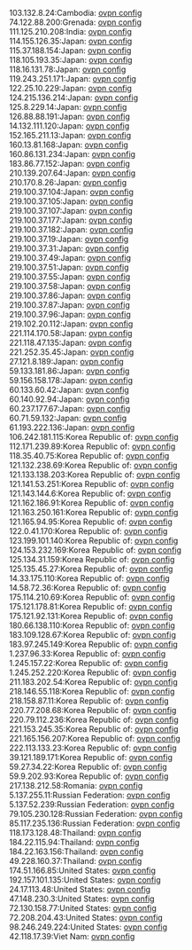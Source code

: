 103.132.8.24:Cambodia: [ovpn config](vpn/103_132_8_24.ovpn)  
74.122.88.200:Grenada: [ovpn config](vpn/74_122_88_200.ovpn)  
111.125.210.208:India: [ovpn config](vpn/111_125_210_208.ovpn)  
114.155.126.35:Japan: [ovpn config](vpn/114_155_126_35.ovpn)  
115.37.188.154:Japan: [ovpn config](vpn/115_37_188_154.ovpn)  
118.105.193.35:Japan: [ovpn config](vpn/118_105_193_35.ovpn)  
118.16.131.78:Japan: [ovpn config](vpn/118_16_131_78.ovpn)  
119.243.251.171:Japan: [ovpn config](vpn/119_243_251_171.ovpn)  
122.25.10.229:Japan: [ovpn config](vpn/122_25_10_229.ovpn)  
124.215.136.214:Japan: [ovpn config](vpn/124_215_136_214.ovpn)  
125.8.229.14:Japan: [ovpn config](vpn/125_8_229_14.ovpn)  
126.88.88.191:Japan: [ovpn config](vpn/126_88_88_191.ovpn)  
14.132.111.120:Japan: [ovpn config](vpn/14_132_111_120.ovpn)  
152.165.211.13:Japan: [ovpn config](vpn/152_165_211_13.ovpn)  
160.13.81.168:Japan: [ovpn config](vpn/160_13_81_168.ovpn)  
160.86.131.234:Japan: [ovpn config](vpn/160_86_131_234.ovpn)  
183.86.77.152:Japan: [ovpn config](vpn/183_86_77_152.ovpn)  
210.139.207.64:Japan: [ovpn config](vpn/210_139_207_64.ovpn)  
210.170.8.26:Japan: [ovpn config](vpn/210_170_8_26.ovpn)  
219.100.37.104:Japan: [ovpn config](vpn/219_100_37_104.ovpn)  
219.100.37.105:Japan: [ovpn config](vpn/219_100_37_105.ovpn)  
219.100.37.107:Japan: [ovpn config](vpn/219_100_37_107.ovpn)  
219.100.37.177:Japan: [ovpn config](vpn/219_100_37_177.ovpn)  
219.100.37.182:Japan: [ovpn config](vpn/219_100_37_182.ovpn)  
219.100.37.19:Japan: [ovpn config](vpn/219_100_37_19.ovpn)  
219.100.37.31:Japan: [ovpn config](vpn/219_100_37_31.ovpn)  
219.100.37.49:Japan: [ovpn config](vpn/219_100_37_49.ovpn)  
219.100.37.51:Japan: [ovpn config](vpn/219_100_37_51.ovpn)  
219.100.37.55:Japan: [ovpn config](vpn/219_100_37_55.ovpn)  
219.100.37.58:Japan: [ovpn config](vpn/219_100_37_58.ovpn)  
219.100.37.86:Japan: [ovpn config](vpn/219_100_37_86.ovpn)  
219.100.37.87:Japan: [ovpn config](vpn/219_100_37_87.ovpn)  
219.100.37.96:Japan: [ovpn config](vpn/219_100_37_96.ovpn)  
219.102.20.112:Japan: [ovpn config](vpn/219_102_20_112.ovpn)  
221.114.170.58:Japan: [ovpn config](vpn/221_114_170_58.ovpn)  
221.118.47.135:Japan: [ovpn config](vpn/221_118_47_135.ovpn)  
221.252.35.45:Japan: [ovpn config](vpn/221_252_35_45.ovpn)  
27.121.8.189:Japan: [ovpn config](vpn/27_121_8_189.ovpn)  
59.133.181.86:Japan: [ovpn config](vpn/59_133_181_86.ovpn)  
59.156.158.178:Japan: [ovpn config](vpn/59_156_158_178.ovpn)  
60.133.60.42:Japan: [ovpn config](vpn/60_133_60_42.ovpn)  
60.140.92.94:Japan: [ovpn config](vpn/60_140_92_94.ovpn)  
60.237.177.67:Japan: [ovpn config](vpn/60_237_177_67.ovpn)  
60.71.59.132:Japan: [ovpn config](vpn/60_71_59_132.ovpn)  
61.193.222.136:Japan: [ovpn config](vpn/61_193_222_136.ovpn)  
106.242.181.115:Korea Republic of: [ovpn config](vpn/106_242_181_115.ovpn)  
112.171.239.89:Korea Republic of: [ovpn config](vpn/112_171_239_89.ovpn)  
118.35.40.75:Korea Republic of: [ovpn config](vpn/118_35_40_75.ovpn)  
121.132.238.69:Korea Republic of: [ovpn config](vpn/121_132_238_69.ovpn)  
121.133.138.203:Korea Republic of: [ovpn config](vpn/121_133_138_203.ovpn)  
121.141.53.251:Korea Republic of: [ovpn config](vpn/121_141_53_251.ovpn)  
121.143.144.6:Korea Republic of: [ovpn config](vpn/121_143_144_6.ovpn)  
121.162.186.91:Korea Republic of: [ovpn config](vpn/121_162_186_91.ovpn)  
121.163.250.161:Korea Republic of: [ovpn config](vpn/121_163_250_161.ovpn)  
121.165.94.95:Korea Republic of: [ovpn config](vpn/121_165_94_95.ovpn)  
122.0.41.170:Korea Republic of: [ovpn config](vpn/122_0_41_170.ovpn)  
123.199.101.140:Korea Republic of: [ovpn config](vpn/123_199_101_140.ovpn)  
124.153.232.169:Korea Republic of: [ovpn config](vpn/124_153_232_169.ovpn)  
125.134.31.159:Korea Republic of: [ovpn config](vpn/125_134_31_159.ovpn)  
125.135.45.27:Korea Republic of: [ovpn config](vpn/125_135_45_27.ovpn)  
14.33.175.110:Korea Republic of: [ovpn config](vpn/14_33_175_110.ovpn)  
14.58.72.36:Korea Republic of: [ovpn config](vpn/14_58_72_36.ovpn)  
175.114.210.69:Korea Republic of: [ovpn config](vpn/175_114_210_69.ovpn)  
175.121.178.81:Korea Republic of: [ovpn config](vpn/175_121_178_81.ovpn)  
175.121.92.131:Korea Republic of: [ovpn config](vpn/175_121_92_131.ovpn)  
180.66.138.110:Korea Republic of: [ovpn config](vpn/180_66_138_110.ovpn)  
183.109.128.67:Korea Republic of: [ovpn config](vpn/183_109_128_67.ovpn)  
183.97.245.149:Korea Republic of: [ovpn config](vpn/183_97_245_149.ovpn)  
1.237.96.33:Korea Republic of: [ovpn config](vpn/1_237_96_33.ovpn)  
1.245.157.22:Korea Republic of: [ovpn config](vpn/1_245_157_22.ovpn)  
1.245.252.220:Korea Republic of: [ovpn config](vpn/1_245_252_220.ovpn)  
211.183.202.54:Korea Republic of: [ovpn config](vpn/211_183_202_54.ovpn)  
218.146.55.118:Korea Republic of: [ovpn config](vpn/218_146_55_118.ovpn)  
218.158.87.11:Korea Republic of: [ovpn config](vpn/218_158_87_11.ovpn)  
220.77.208.68:Korea Republic of: [ovpn config](vpn/220_77_208_68.ovpn)  
220.79.112.236:Korea Republic of: [ovpn config](vpn/220_79_112_236.ovpn)  
221.153.245.35:Korea Republic of: [ovpn config](vpn/221_153_245_35.ovpn)  
221.165.156.207:Korea Republic of: [ovpn config](vpn/221_165_156_207.ovpn)  
222.113.133.23:Korea Republic of: [ovpn config](vpn/222_113_133_23.ovpn)  
39.121.189.171:Korea Republic of: [ovpn config](vpn/39_121_189_171.ovpn)  
59.27.34.22:Korea Republic of: [ovpn config](vpn/59_27_34_22.ovpn)  
59.9.202.93:Korea Republic of: [ovpn config](vpn/59_9_202_93.ovpn)  
217.138.212.58:Romania: [ovpn config](vpn/217_138_212_58.ovpn)  
5.137.255.11:Russian Federation: [ovpn config](vpn/5_137_255_11.ovpn)  
5.137.52.239:Russian Federation: [ovpn config](vpn/5_137_52_239.ovpn)  
79.105.230.128:Russian Federation: [ovpn config](vpn/79_105_230_128.ovpn)  
85.117.235.136:Russian Federation: [ovpn config](vpn/85_117_235_136.ovpn)  
118.173.128.48:Thailand: [ovpn config](vpn/118_173_128_48.ovpn)  
184.22.115.94:Thailand: [ovpn config](vpn/184_22_115_94.ovpn)  
184.22.163.156:Thailand: [ovpn config](vpn/184_22_163_156.ovpn)  
49.228.160.37:Thailand: [ovpn config](vpn/49_228_160_37.ovpn)  
174.51.166.85:United States: [ovpn config](vpn/174_51_166_85.ovpn)  
192.157.101.135:United States: [ovpn config](vpn/192_157_101_135.ovpn)  
24.17.113.48:United States: [ovpn config](vpn/24_17_113_48.ovpn)  
47.148.230.3:United States: [ovpn config](vpn/47_148_230_3.ovpn)  
72.130.158.77:United States: [ovpn config](vpn/72_130_158_77.ovpn)  
72.208.204.43:United States: [ovpn config](vpn/72_208_204_43.ovpn)  
98.246.249.224:United States: [ovpn config](vpn/98_246_249_224.ovpn)  
42.118.17.39:Viet Nam: [ovpn config](vpn/42_118_17_39.ovpn)  
